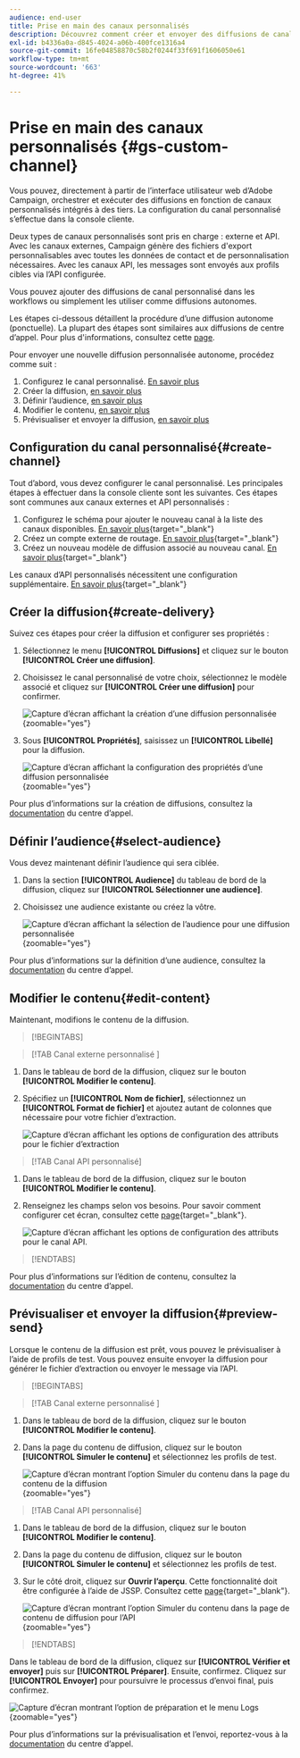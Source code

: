 ```yaml
---
audience: end-user
title: Prise en main des canaux personnalisés
description: Découvrez comment créer et envoyer des diffusions de canal personnalisé avec Adobe Campaign Web
exl-id: b4336a0a-d845-4024-a06b-400fce1316a4
source-git-commit: 16fe04858870c58b2f0244f33f691f1606050e61
workflow-type: tm+mt
source-wordcount: '663'
ht-degree: 41%

---
```


# Prise en main des canaux personnalisés {#gs-custom-channel}

Vous pouvez, directement à partir de l’interface utilisateur web d’Adobe Campaign, orchestrer et exécuter des diffusions en fonction de canaux personnalisés intégrés à des tiers. La configuration du canal personnalisé s’effectue dans la console cliente.

Deux types de canaux personnalisés sont pris en charge : externe et API. Avec les canaux externes, Campaign génère des fichiers d&#39;export personnalisables avec toutes les données de contact et de personnalisation nécessaires. Avec les canaux API, les messages sont envoyés aux profils cibles via l’API configurée.

Vous pouvez ajouter des diffusions de canal personnalisé dans les workflows ou simplement les utiliser comme diffusions autonomes.

Les étapes ci-dessous détaillent la procédure d’une diffusion autonome (ponctuelle). La plupart des étapes sont similaires aux diffusions de centre d’appel. Pour plus d&#39;informations, consultez cette [page](../call-center/create-call-center.md).

Pour envoyer une nouvelle diffusion personnalisée autonome, procédez comme suit :

1. Configurez le canal personnalisé. [En savoir plus](#create-channel)
1. Créer la diffusion, [en savoir plus](#create-delivery)
1. Définir l’audience, [en savoir plus](#select-audience)
1. Modifier le contenu, [en savoir plus](#edit-content)
1. Prévisualiser et envoyer la diffusion, [en savoir plus](#preview-send)

## Configuration du canal personnalisé{#create-channel}

Tout d’abord, vous devez configurer le canal personnalisé. Les principales étapes à effectuer dans la console cliente sont les suivantes. Ces étapes sont communes aux canaux externes et API personnalisés :

1. Configurez le schéma pour ajouter le nouveau canal à la liste des canaux disponibles. [En savoir plus](https://experienceleague.adobe.com/docs/campaign/campaign-v8/send/custom-channel.html#configure-schema){target="_blank"}
1. Créez un compte externe de routage. [En savoir plus](https://experienceleague.adobe.com/docs/campaign/campaign-v8/send/custom-channel.html#reate-ext-account){target="_blank"}
1. Créez un nouveau modèle de diffusion associé au nouveau canal. [En savoir plus](https://experienceleague.adobe.com/docs/campaign/campaign-v8/send/custom-channel.html#create-template){target="_blank"}

Les canaux d’API personnalisés nécessitent une configuration supplémentaire. [En savoir plus](https://experienceleague.adobe.com/docs/campaign/campaign-v8/send/custom-channel.html#api-additional){target="_blank"}

## Créer la diffusion{#create-delivery}

Suivez ces étapes pour créer la diffusion et configurer ses propriétés :

1. Sélectionnez le menu **[!UICONTROL Diffusions]** et cliquez sur le bouton **[!UICONTROL Créer une diffusion]**.

1. Choisissez le canal personnalisé de votre choix, sélectionnez le modèle associé et cliquez sur **[!UICONTROL Créer une diffusion]** pour confirmer.

   ![Capture d’écran affichant la création d’une diffusion personnalisée](assets/cus-create.png){zoomable="yes"}

1. Sous **[!UICONTROL Propriétés]**, saisissez un **[!UICONTROL Libellé]** pour la diffusion.

   ![Capture d’écran affichant la configuration des propriétés d’une diffusion personnalisée](assets/cus-properties.png){zoomable="yes"}

Pour plus d’informations sur la création de diffusions, consultez la [documentation](../call-center/create-call-center.md#create-delivery) du centre d’appel.

## Définir l’audience{#select-audience}

Vous devez maintenant définir l’audience qui sera ciblée.

1. Dans la section **[!UICONTROL Audience]** du tableau de bord de la diffusion, cliquez sur **[!UICONTROL Sélectionner une audience]**.

1. Choisissez une audience existante ou créez la vôtre.

   ![Capture d’écran affichant la sélection de l’audience pour une diffusion personnalisée](assets/cc-audience2.png){zoomable="yes"}

Pour plus d’informations sur la définition d’une audience, consultez la [documentation](../call-center/create-call-center.md#select-audience) du centre d’appel.

## Modifier le contenu{#edit-content}

Maintenant, modifions le contenu de la diffusion.

>[!BEGINTABS]

>[!TAB  Canal externe personnalisé ]

1. Dans le tableau de bord de la diffusion, cliquez sur le bouton **[!UICONTROL Modifier le contenu]**.

1. Spécifiez un **[!UICONTROL Nom de fichier]**, sélectionnez un **[!UICONTROL Format de fichier]** et ajoutez autant de colonnes que nécessaire pour votre fichier d’extraction.

   ![Capture d’écran affichant les options de configuration des attributs pour le fichier d’extraction](assets/cc-content-attributes.png)

>[!TAB Canal API personnalisé]

1. Dans le tableau de bord de la diffusion, cliquez sur le bouton **[!UICONTROL Modifier le contenu]**.

1. Renseignez les champs selon vos besoins. Pour savoir comment configurer cet écran, consultez cette [page](https://experienceleague.adobe.com/docs/campaign/campaign-v8/send/custom-channel.html#api-additional-screen){target="_blank"}.

   ![Capture d’écran affichant les options de configuration des attributs pour le canal API.](assets/cc-content-attributes-api.png)

>[!ENDTABS]

Pour plus d’informations sur l’édition de contenu, consultez la [documentation](../call-center/create-call-center.md#edit-content) du centre d’appel.

## Prévisualiser et envoyer la diffusion{#preview-send}

Lorsque le contenu de la diffusion est prêt, vous pouvez le prévisualiser à l’aide de profils de test. Vous pouvez ensuite envoyer la diffusion pour générer le fichier d’extraction ou envoyer le message via l’API.

>[!BEGINTABS]

>[!TAB  Canal externe personnalisé ]

1. Dans le tableau de bord de la diffusion, cliquez sur le bouton **[!UICONTROL Modifier le contenu]**.

1. Dans la page du contenu de diffusion, cliquez sur le bouton **[!UICONTROL Simuler le contenu]** et sélectionnez les profils de test.

   ![Capture d’écran montrant l’option Simuler du contenu dans la page du contenu de la diffusion](assets/cus-simulate.png){zoomable="yes"}

>[!TAB Canal API personnalisé]

1. Dans le tableau de bord de la diffusion, cliquez sur le bouton **[!UICONTROL Modifier le contenu]**.

1. Dans la page du contenu de diffusion, cliquez sur le bouton **[!UICONTROL Simuler le contenu]** et sélectionnez les profils de test.

1. Sur le côté droit, cliquez sur **Ouvrir l’aperçu**. Cette fonctionnalité doit être configurée à l’aide de JSSP. Consultez cette [page](https://experienceleague.adobe.com/docs/campaign/campaign-v8/send/custom-channel.html#api-additional-preview){target="_blank"}.

   ![Capture d’écran montrant l’option Simuler du contenu dans la page de contenu de diffusion pour l’API](assets/cus-simulate-api.png){zoomable="yes"}

>[!ENDTABS]

Dans le tableau de bord de la diffusion, cliquez sur **[!UICONTROL Vérifier et envoyer]** puis sur **[!UICONTROL Préparer]**. Ensuite, confirmez. Cliquez sur **[!UICONTROL Envoyer]** pour poursuivre le processus d’envoi final, puis confirmez.

![Capture d’écran montrant l’option de préparation et le menu Logs](assets/cus-prepare.png){zoomable="yes"}

Pour plus d’informations sur la prévisualisation et l’envoi, reportez-vous à la [documentation](../call-center/create-call-center.md#preview-send) du centre d’appel.
